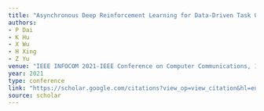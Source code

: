 ```yaml
---
title: "Asynchronous Deep Reinforcement Learning for Data-Driven Task Offloading in MEC-Empowered Vehicular Networks"
authors:
- P Dai
- K Hu
- X Wu
- H Xing
- Z Yu
venue: "IEEE INFOCOM 2021-IEEE Conference on Computer Communications, 1-10, 2021"
year: 2021
type: conference
link: "https://scholar.google.com/citations?view_op=view_citation&hl=en&user=xtXbq_AAAAAJ&pagesize=100&citation_for_view=xtXbq_AAAAAJ:qxL8FJ1GzNcC"
source: scholar
---
```

